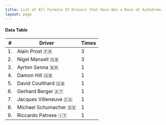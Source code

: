 ```yaml
---
title: List of All Formula 1® Drivers that Have Won a Race at Autódromo do Estoril
layout: page
---
```


<canvas id="chart" width="400" height="180"></canvas>
<script>
var data = {
    "datasets": [
        {
            "backgroundColor": "#f3a935",
            "borderColor": "#f68639",
            "borderWidth": 1,
            "data": [
                3.0,
                3.0,
                1.0,
                1.0,
                1.0,
                1.0,
                1.0,
                1.0,
                1.0
            ],
            "label": "Times"
        }
    ],
    "labels": [
        "Alain Prost 🇫🇷",
        "Nigel Mansell 🇬🇧",
        "Ayrton Senna 🇧🇷",
        "Damon Hill 🇬🇧",
        "David Coulthard 🇬🇧",
        "Gerhard Berger 🇦🇹",
        "Jacques Villeneuve 🇨🇦",
        "Michael Schumacher 🇩🇪",
        "Riccardo Patrese 🇮🇹"
    ]
};
var options = {
  legend: {
    display: false
  },
  scales: {
    xAxes: [{
      ticks: {
        beginAtZero: true,
        maxRotation: 180
      }
    }],
    yAxes: [{
      ticks: {
        beginAtZero: true
      }
    }]
  }
};
new Chart("chart", {
    data: data,
    type: 'bar',
    options: options
});
</script>



#### Data Table

| # | Driver | Times |
|--|--|--|
| 1. | Alain Prost 🇫🇷 | 3 |
| 2. | Nigel Mansell 🇬🇧 | 3 |
| 3. | Ayrton Senna 🇧🇷 | 1 |
| 4. | Damon Hill 🇬🇧 | 1 |
| 5. | David Coulthard 🇬🇧 | 1 |
| 6. | Gerhard Berger 🇦🇹 | 1 |
| 7. | Jacques Villeneuve 🇨🇦 | 1 |
| 8. | Michael Schumacher 🇩🇪 | 1 |
| 9. | Riccardo Patrese 🇮🇹 | 1 |

